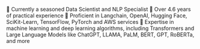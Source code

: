 💼 Currently a seasoned Data Scientist and NLP Specialist
🚀 Over 4.6 years of practical experience
🔧 Proficient in Langchain, OpenAI, Hugging Face, SciKit-Learn, TensorFlow, PyTorch and AWS services
🧠 Expertise in machine learning and deep learning algorithms, including Transformers and Large Language Models like ChatGPT, LLAMA, PaLM, BERT, GPT, RoBERTa, and more
